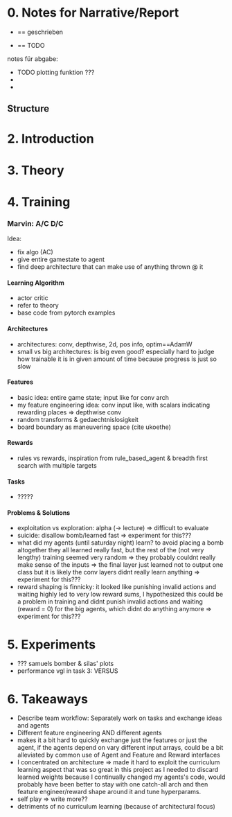 # 0. Notes for Narrative/Report

+ == geschrieben  
- == TODO

notes für abgabe:
* TODO plotting funktion ???
*
*


## Structure

# 2. Introduction

# 3. Theory

# 4. Training


### Marvin: A/C D/C

Idea:  

+ fix algo (AC)
+ give entire gamestate to agent 
+ find deep architecture that can make use of anything thrown @ it

#### Learning Algorithm

- actor critic
- refer to theory
- base code from pytorch examples

#### Architectures

- architectures: conv, depthwise, 2d, pos info, optim==AdamW
- small vs big architectures: is big even good? especially hard to judge how trainable it is in given amount of time because progress is just so slow

#### Features

- basic idea: entire game state; input like for conv arch
- my feature engineering idea: conv input like, with scalars indicating rewarding places => depthwise conv
- random transforms & gedaechtnislosigkeit
- board boundary as maneuvering space (cite ukoethe)

#### Rewards

- rules vs rewards, inspiration from rule\_based\_agent \& breadth first search with multiple targets

#### Tasks

-  ?????

#### Problems \& Solutions

- exploitation vs exploration:
 alpha (-> lecture) => difficult to evaluate
- suicide: disallow bomb/learned fast
=> experiment for this???
- what did my agents (until saturday night) learn? to avoid placing a bomb altogether they all learned really fast, but the rest of the (not very lengthy) training seemed very random => they probably couldnt really make sense of the inputs => the final layer just learned not to output one class but it is likely the conv layers didnt really learn anything
=> experiment for this???
- reward shaping is finnicky: it looked like punishing invalid actions and waiting highly led to very low reward sums, I hypothesized this could be a problem in training and didnt punish invalid actions and waiting (reward = 0) for the big agents, which didnt do anything anymore
=> experiment for this???

# 5. Experiments

- ??? samuels bomber \& silas' plots
- performance vgl in task 3: VERSUS


# 6. Takeaways

+ Describe team workflow: Separately work on tasks and exchange ideas and agents
+ Different feature engineering AND different agents
+ makes it a bit hard to quickly exchange just the features or just the agent, if the agents depend on vary different input arrays, could be a bit alleviated by common use of Agent and Feature and Reward interfaces
+ I concentrated on architecture => made it hard to exploit the curriculum learning aspect that was so great in this project as I needed to discard learned weights because I continually changed my agents's code, would probably have been better to stay with one catch-all arch and then feature engineer/reward shape around it and tune hyperparams. 
+ self play => write more??
+ detriments of no curriculum learning (because of architectural focus)


